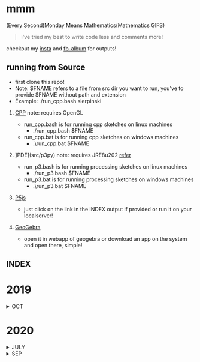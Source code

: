 # mmm
(Every Second)Monday Means Mathematics(Mathematics GIFS)

> I've tried my best to write code less and comments more!

checkout my [insta](https://instagram.com/49yatriyaan.love) and [fb-album](https://www.facebook.com/49yatriyaan.love/media_set?set=a.2416012425313137&type=3) for outputs!

## running from Source
- first clone this repo!
- Note: $FNAME refers to a file from src dir you want to run, you've to provide $FNAME without path and extension
- Example: ./run_cpp.bash sierpinski

1. [CPP](src/oglcpp)
    note: requires OpenGL
    - run_cpp.bash is for running cpp sketches on linux machines
        - ./run_cpp.bash $FNAME
    - run_cpp.bat is for running cpp sketches on windows machines
        - .\run_cpp.bat $FNAME

2. ]PDE](src/p3py)
    note: requires JRE8u202 [refer](https://py.processing.org/tutorials/command-line/)
    - run_p3.bash is for running processing sketches on linux machines
        - ./run_p3.bash $FNAME
    - run_p3.bat is for running processing sketches on windows machines
        - .\run_p3.bat $FNAME

3. [P5js](src/p5js)
    - just click on the link in the INDEX output if provided or run it on your localserver!

4. [GeoGebra](src/ggb)
    - open it in webapp of geogebra or download an app on the system and open there, simple!

## INDEX

# 2019
<details>
<summary>OCT</summary>

#### 03
1. sierpinski.cpp [source](src/oglcpp/sierpinski/sierpinski.cpp) [output](https://www.facebook.com/49yatriyaan.love/videos/2416014465312933/)
#### 08
2. fibonaciSquares.py [source](src/p3py/fibonaciSquares/fibonaciSquares.py) [output](https://www.facebook.com/49yatriyaan.love/videos/2420369178210795/)

</details>

# 2020
<details>
<summary>JULY</summary>
    
### 20
1. taylor_sinx.ggb [source](src/ggb/taylor_sinx/taylor_sinx.ggb) [output](https://www.instagram.com/p/CC3qmhADWQD/)
</details>

<details>
<summary>SEP</summary>
    
### 09
1. wavefronts [source](src/p5js/wfs/index.html) 
    
    outputs:
    - [subsonic](https://www.instagram.com/p/CE5qDv_DPg4/)
    - [sonic](https://www.instagram.com/p/CE5qZT7jtML/)
    - [supersonic](https://www.instagram.com/p/CE5qt_FjrN7/)
    - [hypersonic](https://www.instagram.com/p/CE5ra8DjVI3/)

### 18
1. Spirals [source](src/ggb/Spirals/Spirals.ggb)

    outputs:
    - [Archemidean](https://www.instagram.com/p/CFR5pWMD9_P/)
    - [Fermat's](https://www.instagram.com/p/CFR6ivKjUHH/)

### 19
1. PDEs [source](src/p5js/PDEs/index.html) [output]()

</details>
